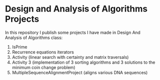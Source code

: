 # Design and Analysis of Algorithms Projects
In this repository I publish some projects I have made in Design And Analysis of Algorithms class:
1. IsPrime
2. Recurrence equations iterators
3. Activity (linear search with certainty and matrix traversals)
4. Activity 3 (implementation of 3 sorting algorithms and 3 solutions to the minimum coin change problem)
5. MultipleSequenceAlignmentProject (aligns various DNA sequences)
